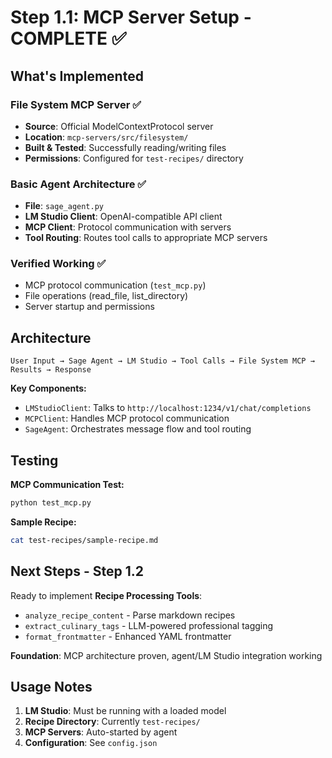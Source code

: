 # Step 1.1: MCP Server Setup - COMPLETE ✅

## What's Implemented

### File System MCP Server ✅
- **Source**: Official ModelContextProtocol server
- **Location**: `mcp-servers/src/filesystem/`
- **Built & Tested**: Successfully reading/writing files
- **Permissions**: Configured for `test-recipes/` directory

### Basic Agent Architecture ✅
- **File**: `sage_agent.py`
- **LM Studio Client**: OpenAI-compatible API client
- **MCP Client**: Protocol communication with servers
- **Tool Routing**: Routes tool calls to appropriate MCP servers

### Verified Working ✅
- MCP protocol communication (`test_mcp.py`)
- File operations (read_file, list_directory)
- Server startup and permissions

## Architecture

```
User Input → Sage Agent → LM Studio → Tool Calls → File System MCP → Results → Response
```

**Key Components:**
- `LMStudioClient`: Talks to `http://localhost:1234/v1/chat/completions`
- `MCPClient`: Handles MCP protocol communication
- `SageAgent`: Orchestrates message flow and tool routing

## Testing

**MCP Communication Test:**
```bash
python test_mcp.py
```

**Sample Recipe:**
```bash
cat test-recipes/sample-recipe.md
```

## Next Steps - Step 1.2

Ready to implement **Recipe Processing Tools**:
- `analyze_recipe_content` - Parse markdown recipes  
- `extract_culinary_tags` - LLM-powered professional tagging
- `format_frontmatter` - Enhanced YAML frontmatter

**Foundation**: MCP architecture proven, agent/LM Studio integration working

## Usage Notes

1. **LM Studio**: Must be running with a loaded model
2. **Recipe Directory**: Currently `test-recipes/` 
3. **MCP Servers**: Auto-started by agent
4. **Configuration**: See `config.json`